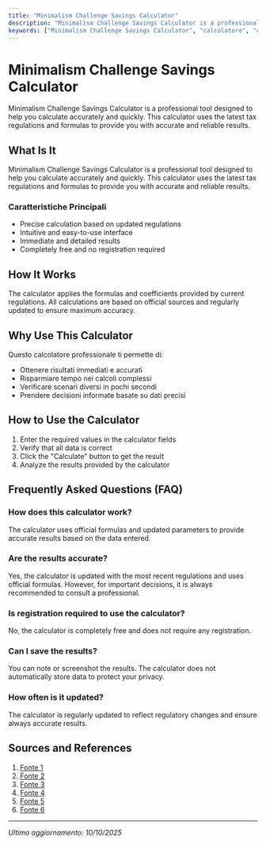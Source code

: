 ```yaml
---
title: "Minimalism Challenge Savings Calculator"
description: "Minimalism Challenge Savings Calculator is a professional tool designed to help you calculate accurately and quickly. This calculator uses the latest tax regulations and formulas to provide you with accurate and reliable results."
keywords: ["Minimalism Challenge Savings Calculator", "calcolatore", "calcolo online"]
---
```


# Minimalism Challenge Savings Calculator

Minimalism Challenge Savings Calculator is a professional tool designed to help you calculate accurately and quickly. This calculator uses the latest tax regulations and formulas to provide you with accurate and reliable results.

## What Is It

Minimalism Challenge Savings Calculator is a professional tool designed to help you calculate accurately and quickly. This calculator uses the latest tax regulations and formulas to provide you with accurate and reliable results.

### Caratteristiche Principali

- Precise calculation based on updated regulations
- Intuitive and easy-to-use interface
- Immediate and detailed results
- Completely free and no registration required

## How It Works

The calculator applies the formulas and coefficients provided by current regulations. All calculations are based on official sources and regularly updated to ensure maximum accuracy.

## Why Use This Calculator

Questo calcolatore professionale ti permette di:

- Ottenere risultati immediati e accurati
- Risparmiare tempo nei calcoli complessi
- Verificare scenari diversi in pochi secondi
- Prendere decisioni informate basate su dati precisi

## How to Use the Calculator

1. Enter the required values in the calculator fields
2. Verify that all data is correct
3. Click the "Calculate" button to get the result
4. Analyze the results provided by the calculator

## Frequently Asked Questions (FAQ)

### How does this calculator work?

The calculator uses official formulas and updated parameters to provide accurate results based on the data entered.

### Are the results accurate?

Yes, the calculator is updated with the most recent regulations and uses official formulas. However, for important decisions, it is always recommended to consult a professional.

### Is registration required to use the calculator?

No, the calculator is completely free and does not require any registration.

### Can I save the results?

You can note or screenshot the results. The calculator does not automatically store data to protect your privacy.

### How often is it updated?

The calculator is regularly updated to reflect regulatory changes and ensure always accurate results.

## Sources and References

1. [Fonte 1](https://wealthywomanfinance.com/30-day-minimalism-challenge/)
2. [Fonte 2](https://www.experian.com/blogs/ask-experian/savings-challenges-to-try-this-year/)
3. [Fonte 3](https://www.pinterest.com/pin/761600986976288006/)
4. [Fonte 4](https://www.youtube.com/watch?v=rs0aDQeA1Dw)
5. [Fonte 5](https://www.frugalconfessions.com/saving-challenges/30-day-challenge/)
6. [Fonte 6](https://www.stash.com/learn/how-to-save-usd10k-in-6-months/)

---

*Ultimo aggiornamento: 10/10/2025*
